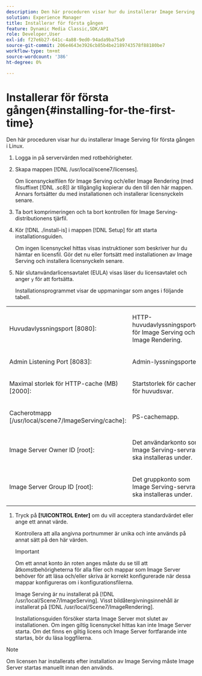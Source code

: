 ```yaml
---
description: Den här proceduren visar hur du installerar Image Serving för första gången i Linux.
solution: Experience Manager
title: Installerar för första gången
feature: Dynamic Media Classic,SDK/API
role: Developer,User
exl-id: f27e6b27-641c-4a88-9ed0-94ada9ba75a9
source-git-commit: 206e4643e3926cb85b4be2189743578f88180be7
workflow-type: tm+mt
source-wordcount: '386'
ht-degree: 0%

---
```


# Installerar för första gången{#installing-for-the-first-time}

Den här proceduren visar hur du installerar Image Serving för första gången i Linux.

1. Logga in på servervärden med rotbehörigheter.
1. Skapa mappen [!DNL /usr/local/scene7/licenses].

   Om licensnyckelfilen för Image Serving och/eller Image Rendering (med filsuffixet [!DNL .sc8]) är tillgänglig kopierar du den till den här mappen. Annars fortsätter du med installationen och installerar licensnyckeln senare.
1. Ta bort komprimeringen och ta bort kontrollen för Image Serving-distributionens tjärfil.
1. Kör [!DNL ./install-is] i mappen [!DNL Setup] för att starta installationsguiden.

   Om ingen licensnyckel hittas visas instruktioner som beskriver hur du hämtar en licensfil. Gör det nu eller fortsätt med installationen av Image Serving och installera licensnyckeln senare.
1. När slutanvändarlicensavtalet (EULA) visas läser du licensavtalet och anger `y` för att fortsätta.

   Installationsprogrammet visar de uppmaningar som anges i följande tabell.

<table id="table_0E7B673CAD8E4C5EB72F8283A0DDEFC8"> 
 <tbody> 
  <tr> 
   <td colname="col1"> <p><span class="codeph"> Huvudavlyssningsport [8080]:</span> </p> </td> 
   <td colname="col2"> <p>HTTP-huvudavlyssningsporten för Image Serving och Image Rendering. </p> </td> 
  </tr> 
  <tr> 
   <td colname="col1"> <p><span class="codeph"> Admin Listening Port [8083]:</span> </p> </td> 
   <td colname="col2"> <p>Admin-lyssningsporten. </p> </td> 
  </tr> 
  <tr> 
   <td colname="col1"> <p><span class="codeph"> Maximal storlek för HTTP-cache (MB) [2000]:</span> </p> </td> 
   <td colname="col2"> <p>Startstorlek för cachen för huvudsvar. </p> </td> 
  </tr> 
  <tr> 
   <td colname="col1"> <p><span class="codeph"> Cacherotmapp [/usr/local/scene7/ImageServing/cache]:</span> </p> </td> 
   <td colname="col2"> <p>PS-cachemapp. </p> </td> 
  </tr> 
  <tr> 
   <td colname="col1"> <p><span class="codeph"> Image Server Owner ID [root]:</span> </p> </td> 
   <td colname="col2"> <p>Det användarkonto som Image Serving-servrar ska installeras under. </p> </td> 
  </tr> 
  <tr> 
   <td colname="col1"> <p><span class="codeph"> Image Server Group ID [root]:</span> </p> </td> 
   <td colname="col2"> <p>Det gruppkonto som Image Serving-servrar ska installeras under. </p> </td> 
  </tr> 
 </tbody> 
</table>

1. Tryck på **[!UICONTROL Enter]** om du vill acceptera standardvärdet eller ange ett annat värde.

   Kontrollera att alla angivna portnummer är unika och inte används på annat sätt på den här värden.

   >[!IMPORTANT]
   >
   >Om ett annat konto än roten anges måste du se till att åtkomstbehörigheterna för alla filer och mappar som Image Server behöver för att läsa och/eller skriva är korrekt konfigurerade när dessa mappar konfigureras om i konfigurationsfilerna.
   >
   >Image Serving är nu installerat på [!DNL /usr/local/Scene7/ImageServing]. Visst bildåtergivningsinnehåll är installerat på [!DNL /usr/local/Scene7/ImageRendering].
   >
   >Installationsguiden försöker starta Image Server mot slutet av installationen. Om ingen giltig licensnyckel hittas kan inte Image Server starta. Om det finns en giltig licens och Image Server fortfarande inte startas, bör du läsa loggfilerna.

>[!NOTE]
>
>Om licensen har installerats efter installation av Image Serving måste Image Server startas manuellt innan den används.
